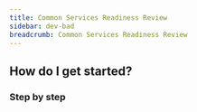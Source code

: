 ```yaml
---
title: Common Services Readiness Review
sidebar: dev-bad
breadcrumb: Common Services Readiness Review
---
```


## <background>

## How do I get started?

### Step by step
